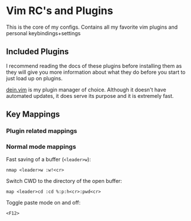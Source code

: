 # Vim RC's and Plugins 
This is the core of my configs. Contains all my favorite vim plugins and personal keybindings+settings

## Included Plugins

I recommend reading the docs of these plugins before installing them as they will give you more information about what they do before you start
to just load up on plugins.

[dein.vim](https://github.com/Shougo/dein.vim) is my plugin manager of choice. Although it doesn't have automated updates, it does serve its purpose and it is extremely fast.

## Key Mappings

### Plugin related mappings


### Normal mode mappings

Fast saving of a buffer (`<leader>w`):

	nmap <leader>w :w!<cr>
	
Switch CWD to the directory of the open buffer:
	
	map <leader>cd :cd %:p:h<cr>:pwd<cr>
	
Toggle paste mode on and off:
	
    <F12>
